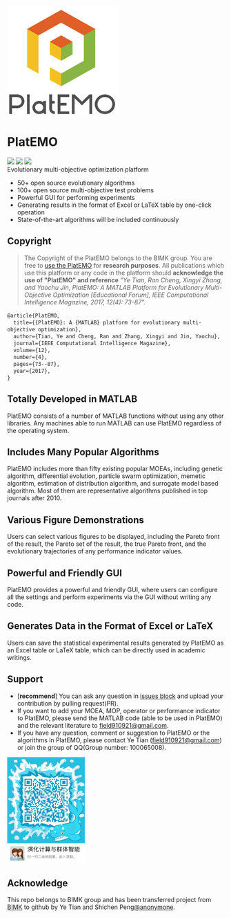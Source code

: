 <img src="./Doc/logo.png" width=256 height=256 />  

# PlatEMO
[![](https://img.shields.io/badge/Version-Latest-yellow.svg)](https://github.com/BIMK/PlatEMO/archive/master.zip) 
[![](https://img.shields.io/badge/Version-v1.6.1-green.svg)](https://github.com/BIMK/PlatEMO/releases/tag/PlatEMO_v1.6.1)
[![](https://img.shields.io/badge/Matlab-%3E%3D%202014a%20-blue.svg)](#PlatEMO)  
Evolutionary multi-objective optimization platform

* 50+ open source evolutionary algorithms
* 100+ open source multi-objective test problems
* Powerful GUI for performing experiments
* Generating results in the format of Excel or LaTeX table by one-click operation
* State-of-the-art algorithms will be included continuously

## Copyright
> The Copyright of the PlatEMO belongs to the BIMK group. You are free to [use the PlatEMO](https://github.com/BIMK/PlatEMO/releases) for **research purposes**. All publications which use this platform or any code in the platform should **acknowledge the use of "PlatEMO" and reference** _"Ye Tian, Ran Cheng, Xingyi Zhang, and Yaochu Jin, PlatEMO: A MATLAB Platform for Evolutionary Multi-Objective Optimization [Educational Forum], IEEE Computational Intelligence Magazine, 2017, 12(4): 73-87"._  

```
@article{PlatEMO,
  title={{PlatEMO}: A {MATLAB} platform for evolutionary multi-objective optimization},
  author={Tian, Ye and Cheng, Ran and Zhang, Xingyi and Jin, Yaochu},
  journal={IEEE Computational Intelligence Magazine},
  volume={12},
  number={4},
  pages={73--87},
  year={2017},
}
```  

## Totally Developed in MATLAB  
PlatEMO consists of a number of MATLAB functions without using any other libraries. Any machines able to run MATLAB can use PlatEMO regardless of the operating system.  

## Includes Many Popular Algorithms  
PlatEMO includes more than fifty existing popular MOEAs, including genetic algorithm, differential evolution, particle swarm optimization, memetic algorithm, estimation of distribution algorithm, and surrogate model based algorithm. Most of them are representative algorithms published in top journals after 2010.  

## Various Figure Demonstrations  
Users can select various figures to be displayed, including the Pareto front of the result, the Pareto set of the result, the true Pareto front, and the evolutionary trajectories of any performance indicator values.  

## Powerful and Friendly GUI  
PlatEMO provides a powerful and friendly GUI, where users can configure all the settings and perform experiments via the GUI without writing any code.  

## Generates Data in the Format of Excel or LaTeX  
Users can save the statistical experimental results generated by PlatEMO as an Excel table or LaTeX table, which can be directly used in academic writings.  

## Support  
* [**recommend**] You can ask any question in [issues block](https://github.com/BIMK/PlatEMO/issues) and upload your contribution by pulling request(PR).   
* If you want to add your MOEA, MOP, operator or performance indicator to PlatEMO, please send the MATLAB code (able to be used in PlatEMO) and the relevant literature to field910921@gmail.com.  
* If you have any question, comment or suggestion to PlatEMO or the algorithms in PlatEMO, please contact Ye Tian (field910921@gmail.com) or join the group of QQ(Group number: 100065008).    
 
<img src="./Doc/QQgroupNumber.jpg" width=180>  

## Acknowledge  
This repo belongs to BIMK group and has been transferred project from [BIMK](http://bimk.ahu.edu.cn/) to github by Ye Tian and Shichen Peng[@anonymone](https://github.com/anonymone).